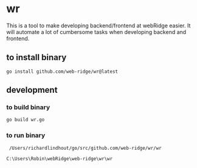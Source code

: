 # wr
This is a tool to make developing backend/frontend at webRidge easier. It will automate a lot of cumbersome tasks when developing backend and frontend.

## to install binary
```
go install github.com/web-ridge/wr@latest
```

## development

### to build binary
```sh
go build wr.go
```


### to run binary
```sh
 /Users/richardlindhout/go/src/github.com/web-ridge/wr/wr
 ```

 ```
 C:\Users\Robin\webRidge\web-ridge\wr\wr
 ```
